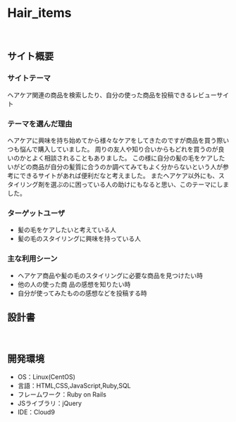 # Hair_items
​
## サイト概要
### サイトテーマ
ヘアケア関連の商品を検索したり、自分の使った商品を投稿できるレビューサイト
​
### テーマを選んだ理由
ヘアケアに興味を持ち始めてから様々なケアをしてきたのですが商品を買う際いつも悩んで購入していました。
周りの友人や知り合いからもどれを買うのが良いのかとよく相談されることもありました。
この様に自分の髪の毛をケアしたいがどの商品が自分の髪質に合うのか調べてみてもよく分からないという人が参考にできるサイトがあれば便利だなと考えました。
またヘアケア以外にも、スタイリング剤を選ぶのに困っている人の助けにもなると思い、このテーマにしました。

### ターゲットユーザ
- 髪の毛をケアしたいと考えている人
- 髪の毛のスタイリングに興味を持っている人
​
### 主な利用シーン
- ヘアケア商品や髪の毛のスタイリングに必要な商品を見つけたい時
- 他の人の使った商 品の感想を知りたい時
- 自分が使ってみたものの感想などを投稿する時
​
## 設計書
<!--テーマを設定・提出する時点では不要です-->
​
## 開発環境
- OS：Linux(CentOS)
- 言語：HTML,CSS,JavaScript,Ruby,SQL
- フレームワーク：Ruby on Rails
- JSライブラリ：jQuery
- IDE：Cloud9

